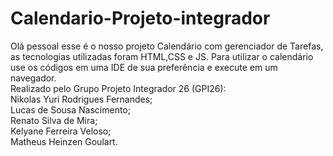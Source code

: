 # Calendario-Projeto-integrador
Olá pessoal esse é o nosso projeto Calendário com gerenciador de Tarefas, as tecnologias utilizadas foram HTML,CSS e JS. Para utilizar o calendário use os códigos em uma IDE de sua preferência e execute em um navegador.
<br/>Realizado pelo Grupo Projeto Integrador 26 (GPI26):
<br/>Nikolas Yuri Rodrigues Fernandes;
<br/>Lucas de Sousa Nascimento;
<br/>Renato Silva de Mira;
<br/>Kelyane Ferreira Veloso;
<br/>Matheus Heinzen Goulart.
